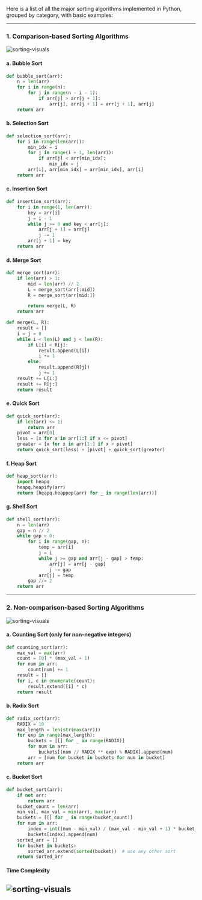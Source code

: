Here is a list of all the major sorting algorithms implemented in Python, grouped by category, with basic examples:

---

### **1. Comparison-based Sorting Algorithms**

![sorting-visuals](./images/sorting-visuals.png)

#### a. **Bubble Sort**

```python
def bubble_sort(arr):
    n = len(arr)
    for i in range(n):
        for j in range(n - i - 1):
            if arr[j] > arr[j + 1]:
                arr[j], arr[j + 1] = arr[j + 1], arr[j]
    return arr
```

#### b. **Selection Sort**

```python
def selection_sort(arr):
    for i in range(len(arr)):
        min_idx = i
        for j in range(i + 1, len(arr)):
            if arr[j] < arr[min_idx]:
                min_idx = j
        arr[i], arr[min_idx] = arr[min_idx], arr[i]
    return arr
```

#### c. **Insertion Sort**

```python
def insertion_sort(arr):
    for i in range(1, len(arr)):
        key = arr[i]
        j = i - 1
        while j >= 0 and key < arr[j]:
            arr[j + 1] = arr[j]
            j -= 1
        arr[j + 1] = key
    return arr
```

#### d. **Merge Sort**

```python
def merge_sort(arr):
    if len(arr) > 1:
        mid = len(arr) // 2
        L = merge_sort(arr[:mid])
        R = merge_sort(arr[mid:])

        return merge(L, R)
    return arr

def merge(L, R):
    result = []
    i = j = 0
    while i < len(L) and j < len(R):
        if L[i] < R[j]:
            result.append(L[i])
            i += 1
        else:
            result.append(R[j])
            j += 1
    result += L[i:]
    result += R[j:]
    return result
```

#### e. **Quick Sort**

```python
def quick_sort(arr):
    if len(arr) <= 1:
        return arr
    pivot = arr[0]
    less = [x for x in arr[1:] if x <= pivot]
    greater = [x for x in arr[1:] if x > pivot]
    return quick_sort(less) + [pivot] + quick_sort(greater)
```

#### f. **Heap Sort**

```python
def heap_sort(arr):
    import heapq
    heapq.heapify(arr)
    return [heapq.heappop(arr) for _ in range(len(arr))]
```

#### g. **Shell Sort**

```python
def shell_sort(arr):
    n = len(arr)
    gap = n // 2
    while gap > 0:
        for i in range(gap, n):
            temp = arr[i]
            j = i
            while j >= gap and arr[j - gap] > temp:
                arr[j] = arr[j - gap]
                j -= gap
            arr[j] = temp
        gap //= 2
    return arr
```

---

### **2. Non-comparison-based Sorting Algorithms**

![sorting-visuals](./images/sorting-visuals-1.png)
#### a. **Counting Sort** (only for non-negative integers)

```python
def counting_sort(arr):
    max_val = max(arr)
    count = [0] * (max_val + 1)
    for num in arr:
        count[num] += 1
    result = []
    for i, c in enumerate(count):
        result.extend([i] * c)
    return result
```

#### b. **Radix Sort**

```python
def radix_sort(arr):
    RADIX = 10
    max_length = len(str(max(arr)))
    for exp in range(max_length):
        buckets = [[] for _ in range(RADIX)]
        for num in arr:
            buckets[(num // RADIX ** exp) % RADIX].append(num)
        arr = [num for bucket in buckets for num in bucket]
    return arr
```

#### c. **Bucket Sort**

```python
def bucket_sort(arr):
    if not arr:
        return arr
    bucket_count = len(arr)
    min_val, max_val = min(arr), max(arr)
    buckets = [[] for _ in range(bucket_count)]
    for num in arr:
        index = int((num - min_val) / (max_val - min_val + 1) * bucket_count)
        buckets[index].append(num)
    sorted_arr = []
    for bucket in buckets:
        sorted_arr.extend(sorted(bucket))  # use any other sort
    return sorted_arr
```

#### **Time Complexity**

![sorting-visuals](./images/time-complexity.png)
---